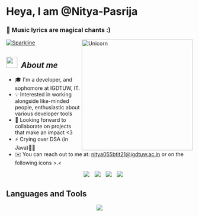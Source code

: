 # **Heya, I am @Nitya-Pasrija**
### 💬 Music lyrics are magical chants :)

[![Sparkline](https://stars.medv.io/Naereen/badges.svg)](https://stars.medv.io/Nitya-Pasrija/badges)
<img align="right" width=300px alt="Unicorn" src="https://c.tenor.com/GN73MKBawZYAAAAi/busy-cute.gif" />
## <img src="https://media.giphy.com/media/ObNTw8Uzwy6KQ/giphy.gif" width="30px">&nbsp; ***About me***
- 🎓 I'm a developer, and sophomore at IGDTUW, IT.
- 💡 Interested in working alongside like-minded people, enthusiastic about various developer tools 
- 💞️ Looking forward to collaborate on projects that make an impact <3
- ⚡ Crying over DSA (in Java)👀👀 
- ✉️ You can reach out to me at: nitya055btit21@igdtuw.ac.in or on the following icons >.<

<p align="center">

 <div align="center"  class="icons-social" style="margin-left: 10px;">
        <a style="margin-left: 10px;"  target="_blank" href="https://www.linkedin.com/in/nitya-pasrija/">
			<img src="https://img.icons8.com/doodle/40/000000/linkedin--v2.png"></a>
        <a style="margin-left: 10px;" target="_blank" href="https://github.com/Nitya-Pasrija">
		<img src="https://img.icons8.com/doodle/40/000000/github--v1.png"></a>
		<a style="margin-left: 10px;" target="_blank" href="https://stackoverflow.com/users/19962964/nitya">
				<img src="https://img.icons8.com/external-tal-revivo-color-tal-revivo/40/000000/external-stack-overflow-is-a-question-and-answer-site-for-professional-logo-color-tal-revivo.png"></a>
		<a style="margin-left: 10px;" target="_blank" href="https://twitter.com/NityaPasrija">
			<img src="https://img.icons8.com/doodle/1x/twitter-squared--v2.png" ></a>
      </div>

</p>

## Languages and Tools

<p align="center">
  <a href="https://skillicons.dev">
    <img src="https://skillicons.dev/icons?i=git,github,c,cpp,java,flutter,dart,react,css,html,js,mysql,nodejs,postman,py,tailwind,firebase,mongodb&perline=9" />
  </a>
</p>








